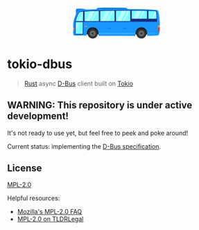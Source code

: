 <p align="center">
  <img src="https://github.com/spinda/tokio-dbus/blob/master/etc/logo.png?raw=true" width="200"/>
</p>

# tokio-dbus

> [Rust](http://rust-lang.org/) async
> [D-Bus](https://www.freedesktop.org/wiki/Software/dbus/) client built on
> [Tokio](https://tokio.rs/)

## WARNING: This repository is under active development!

It's not ready to use yet, but feel free to peek and poke around!

Current status: implementing the
[D-Bus specification](https://dbus.freedesktop.org/doc/dbus-specification.html).

## License

[MPL-2.0](/LICENSE)

Helpful resources:

- [Mozilla's MPL-2.0 FAQ](https://www.mozilla.org/en-US/MPL/2.0/FAQ/)
- [MPL-2.0 on TLDRLegal](https://tldrlegal.com/license/mozilla-public-license-2.0-\(mpl-2\))
